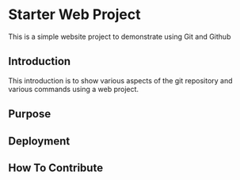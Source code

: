# Starter Web Project

This is a simple website project to demonstrate using Git and Github

## Introduction

This introduction is to show various aspects of the git repository and various commands using a web project.

## Purpose

## Deployment

## How To Contribute
